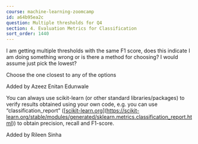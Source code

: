 ```yaml
---
course: machine-learning-zoomcamp
id: a64b95ea2c
question: Multiple thresholds for Q4
section: 4. Evaluation Metrics for Classification
sort_order: 1440
---
```


I am getting multiple thresholds with the same F1 score, does this indicate I am doing something wrong or is there a method for choosing? I would assume just pick the lowest?

Choose the one closest to any of the options

Added by Azeez Enitan Edunwale

You can always use scikit-learn (or other standard libraries/packages) to verify results obtained using your own code, e.g. you can use  “classification_report” ([[scikit-learn.org](https://scikit-learn.org/stable/modules/generated/sklearn.metrics.classification_report.html)](https://scikit-learn.org/stable/modules/generated/sklearn.metrics.classification_report.html)) to obtain precision, recall and F1-score.

Added by Rileen Sinha


